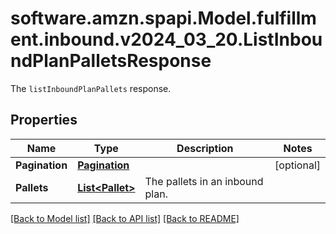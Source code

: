# software.amzn.spapi.Model.fulfillment.inbound.v2024_03_20.ListInboundPlanPalletsResponse
The `listInboundPlanPallets` response.

## Properties

Name | Type | Description | Notes
------------ | ------------- | ------------- | -------------
**Pagination** | [**Pagination**](Pagination.md) |  | [optional] 
**Pallets** | [**List&lt;Pallet&gt;**](Pallet.md) | The pallets in an inbound plan. | 

[[Back to Model list]](../README.md#documentation-for-models) [[Back to API list]](../README.md#documentation-for-api-endpoints) [[Back to README]](../README.md)

